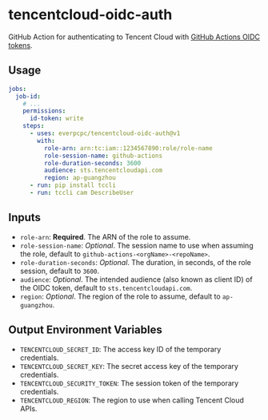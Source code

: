# tencentcloud-oidc-auth

GitHub Action for authenticating to Tencent Cloud with [GitHub Actions OIDC tokens](https://docs.github.com/en/actions/deployment/security-hardening-your-deployments/about-security-hardening-with-openid-connect).


## Usage

```yaml
jobs:
  job-id:
    # ...
    permissions:
      id-token: write
    steps:
      - uses: everpcpc/tencentcloud-oidc-auth@v1
        with:
          role-arn: arn:tc:iam::1234567890:role/role-name
          role-session-name: github-actions
          role-duration-seconds: 3600
          audience: sts.tencentcloudapi.com
          region: ap-guangzhou
      - run: pip install tccli
      - run: tccli cam DescribeUser
```

## Inputs

* `role-arn`: **Required**. The ARN of the role to assume.
* `role-session-name`: *Optional*. The session name to use when assuming the role, default to `github-actions-<orgName>-<repoName>`.
* `role-duration-seconds`: *Optional*. The duration, in seconds, of the role session, default to `3600`.
* `audience`: *Optional*. The intended audience (also known as client ID) of the OIDC token, default to `sts.tencentcloudapi.com`.
* `region`: *Optional*. The region of the role to assume, default to `ap-guangzhou`.


## Output Environment Variables

* `TENCENTCLOUD_SECRET_ID`: The access key ID of the temporary credentials.
* `TENCENTCLOUD_SECRET_KEY`: The secret access key of the temporary credentials.
* `TENCENTCLOUD_SECURITY_TOKEN`: The session token of the temporary credentials.
* `TENCENTCLOUD_REGION`: The region to use when calling Tencent Cloud APIs.
